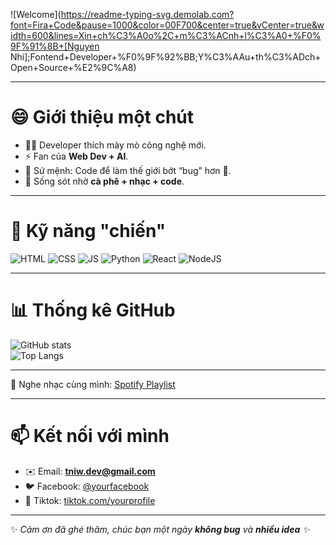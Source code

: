 <!-- Banner ASCII hoặc ảnh động -->
![Welcome](https://readme-typing-svg.demolab.com?font=Fira+Code&pause=1000&color=00F700&center=true&vCenter=true&width=600&lines=Xin+ch%C3%A0o%2C+m%C3%ACnh+l%C3%A0+%F0%9F%91%8B+[Nguyen Nhi];Fontend+Developer+%F0%9F%92%BB;Y%C3%AAu+th%C3%ADch+Open+Source+%E2%9C%A8)

---

# 😄 Giới thiệu một chút
- 🧑‍💻 Developer thích mày mò công nghệ mới.  
- ⚡ Fan của **Web Dev + AI**.  
- 🎯 Sứ mệnh: Code để làm thế giới bớt “bug” hơn 🐞.  
- 🍵 Sống sót nhờ **cà phê + nhạc + code**.  

---

# 🚀 Kỹ năng "chiến"
![HTML](https://img.shields.io/badge/-HTML-orange?style=for-the-badge&logo=html5&logoColor=white)
![CSS](https://img.shields.io/badge/-CSS-blue?style=for-the-badge&logo=css3&logoColor=white)
![JS](https://img.shields.io/badge/-JavaScript-yellow?style=for-the-badge&logo=javascript&logoColor=black)
![Python](https://img.shields.io/badge/-Python-3776AB?style=for-the-badge&logo=python&logoColor=white)
![React](https://img.shields.io/badge/-React-61DAFB?style=for-the-badge&logo=react&logoColor=black)
![NodeJS](https://img.shields.io/badge/-Node.js-green?style=for-the-badge&logo=node.js&logoColor=white)

---

# 📊 Thống kê GitHub
![GitHub stats](https://github-readme-stats.vercel.app/api?username=yourusername&show_icons=true&theme=radical)  
![Top Langs](https://github-readme-stats.vercel.app/api/top-langs/?username=yourusername&layout=compact&theme=tokyonight)  

---

🎵 Nghe nhạc cùng mình: [Spotify Playlist](https://open.spotify.com/playlist/2UWdGuPl26KCS6AI9LZw2W?si=avsdbz_RQPCHSPRAggfBCw)


---

# 📫 Kết nối với mình
- ✉️ Email: **tniw.dev@gmail.com**  
- 🐦 Facebook: [@yourfacebook](https://www.facebook.com/ngthnh06)  
- 💼 Tiktok: [tiktok.com/yourprofile](https://www.tiktok.com/@tnw.dev)  

---

✨ _Cảm ơn đã ghé thăm, chúc bạn một ngày **không bug** và **nhiều idea** ✨_
